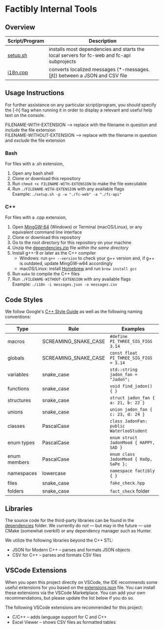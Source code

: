 # Factibly Internal Tools

## Overview

| Script/Program         | Description                                                                               |
| ---------------------- | ----------------------------------------------------------------------------------------- |
| [setup.sh](./setup.sh) | installs most dependencies and starts the local servers for fc-web and fc-api subprojects |
| [i18n.cpp](./i18n.cpp) | converts localized messages (\*-messages.\[jt\]) between a JSON and CSV file              |

## Usage Instructions

For further assistance on any particular script/program, you should specify the \[-h\] flag when running it in order to display a relevant and useful help text on the console.

FILENAME-WITH-EXTENSION --> replace with the filename in question and _include_ the file extension \
FILENAME-WITHOUT-EXTENSION --> replace with the filename in question and _exclude_ the file extension

### Bash

For files with a .sh extension,

1. Open any bash shell
2. Clone or download this repository
3. Run `chmod +x FILENAME-WITH-EXTENSION` to make the file executable
4. Run `./FILENAME-WITH-EXTENSION` with any available flags \
   Example: `./setup.sh -p -w "./fc-web" -a "./fc-api"`

### C++

For files with a .cpp extension,

1. Open [MingGW-64](https://sourceforge.net/projects/mingw-w64/) (Windows) or Terminal (macOS/Linux), or any equivalent command line interface
2. Clone or download this repository
3. Go to the root directory for this repository on your machine
4. Unzip the [dependencies.zip](dependencies.zip) file _within the same directory_
5. Install g++-9 or later as the C++ compiler
   - Windows: run `g++ --version` to check your g++ version and, if g++ is outdated, update MingGW-w64 accordingly
   - macOS/Linux: install [Homebrew](https://brew.sh/) and run `brew install gcc`
6. Run `make` to compile the C++ files
7. Run `./FILENAME-WITHOUT-EXTENSION` with any available flags \
   Example: `./i18n -i messages.json -o messages.csv`

## Code Styles

We follow Google's [C++ Style Guide](https://google.github.io/styleguide/cppguide.html) as well as the following naming conventions:

| Type         | Rule                 | Examples                                 |
| ------------ | -------------------- | ---------------------------------------- |
| macros       | SCREAMING_SNAKE_CASE | `#define PI_THREE_SIG_FIGS 3.14`         |
| globals      | SCREAMING_SNAKE_CASE | `const float PI_THREE_SIG_FIGS = 3.14`   |
| variables    | snake_case           | `std::string jadon_fan = "Jadon";`       |
| functions    | snake_case           | `void find_jadon() { }`                  |
| structures   | snake_case           | `struct jadon_fan { a: 21, b: 22 }`      |
| unions       | snake_case           | `union jadon_fan { c: 23, d: 24 }`       |
| classes      | PascalCase           | `class JadonFan: public WaterlooStudent` |
| enum types   | PascalCase           | `enum struct JadonMood { HAPPY, SAD }`   |
| enum members | PascalCase           | `enum class JadonMood { HaOp, SaPe };`   |
| namespaces   | lowercase            | `namespace factibly { }`                 |
| files        | snake_case           | `fake_check.hpp`                         |
| folders      | snake_case           | `fact_check` folder                      |

## Libraries

The source code for the third-party libraries can be found in the [dependencies](./dependencies/) folder. We currently do _not_ &mdash; but may in the future &mdash; use CMake (somewhat overkill) or any dependency manager such as Hunter.

We utilize the following libraries beyond the C++ STL:

- JSON for Modern C++ &ndash; parses and formats JSON objects
- CSV for C++ &ndash; parses and formats CSV files

## VSCode Extensions

When you open this project directly on VSCode, the IDE recommends some useful extensions for you based on the
[extensions.json](.vscode/extensions.json) file. You can install these extensions via the VSCode Marketplace. You can
add your own recommendations, but please update the list below if you do so.

The following VSCode extensions are recommended for this project:

- C/C++ &ndash; adds language support for C and C++
- Excel Viewer &ndash; shows CSV files as formatted tables

